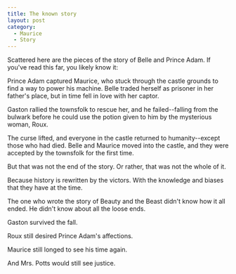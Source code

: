 ```yaml
---
title: The known story
layout: post
category:
  - Maurice
  - Story
---
```

Scattered here are the pieces of the story of Belle and Prince Adam. If you've read this far, you likely know it:

Prince Adam captured Maurice, who stuck through the castle grounds to find a way to power his machine. Belle traded herself as prisoner in her father's place, but in time fell in love with her captor.

Gaston rallied the townsfolk to rescue her, and he failed--falling from the bulwark before he could use the potion given to him by the mysterious woman, Roux.

The curse lifted, and everyone in the castle returned to humanity--except those who had died. Belle and Maurice moved into the castle, and they were accepted by the townsfolk for the first time.

But that was not the end of the story. Or rather, that was not the whole of it.

Because history is rewritten by the victors. With the knowledge and biases that they have at the time.

The one who wrote the story of Beauty and the Beast didn't know how it all ended. He didn't know about all the loose ends.

Gaston survived the fall.

Roux still desired Prince Adam's affections.

Maurice still longed to see his time again.

And Mrs. Potts would still see justice.